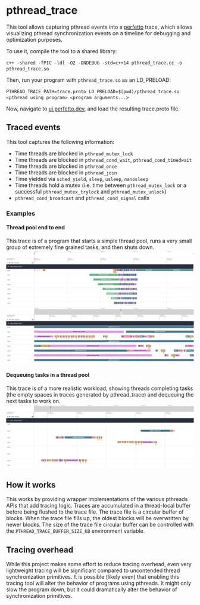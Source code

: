 # pthread_trace
This tool allows capturing pthread events into a [perfetto](https://perfetto.dev/) trace, which allows visualizing pthread synchronization events on a timeline for debugging and optimization purposes.

To use it, compile the tool to a shared library:
```
c++ -shared -fPIC -ldl -O2 -DNDEBUG -std=c++14 pthread_trace.cc -o pthread_trace.so
```

Then, run your program with `pthread_trace.so` as an LD_PRELOAD:
```
PTHREAD_TRACE_PATH=trace.proto LD_PRELOAD=$(pwd)/pthread_trace.so <pthread using program> <program arguments...>
```

Now, navigate to [ui.perfetto.dev](https://ui.perfetto.dev), and load the resulting trace.proto file.

## Traced events
This tool captures the following information:
- Time threads are blocked in `pthread_mutex_lock`
- Time threads are blocked in `pthread_cond_wait`, `pthread_cond_timedwait`
- Time threads are blocked in `pthread_once`
- Time threads are blocked in `pthread_join`
- Time yielded via `sched_yield`, `sleep`, `usleep`, `nanosleep`
- Time threads hold a mutex (i.e. time between `pthread_mutex_lock` or a successful `pthread_mutex_trylock` and `pthread_mutex_unlock`)
- `pthread_cond_broadcast` and `pthread_cond_signal` calls

### Examples

#### Thread pool end to end
This trace is of a program that starts a simple thread pool, runs a very small group of extremely fine grained tasks, and then shuts down.
![Example trace](example.png)
![Example zoomed](example_zoomed.png)

#### Dequeuing tasks in a thread pool
This trace is of a more realistic workload, showing threads completing tasks (the empty spaces in traces generated by pthread_trace) and dequeuing the next tasks to work on.
![Less contended example](example_less_contended.png)

## How it works
This works by providing wrapper implementations of the various pthreads APIs that add tracing logic.
Traces are accumulated in a thread-local buffer before being flushed to the trace file.
The trace file is a circular buffer of blocks.
When the trace file fills up, the oldest blocks will be overwritten by newer blocks.
The size of the trace file circular buffer can be controlled with the `PTHREAD_TRACE_BUFFER_SIZE_KB` environment variable.

## Tracing overhead
While this project makes some effort to reduce tracing overhead, even very lightweight tracing will be significant compared to uncontended thread synchronization primitives.
It is possible (likely even) that enabling this tracing tool will alter the behavior of programs using pthreads.
It might only slow the program down, but it could dramatically alter the behavior of synchronization primitives.
